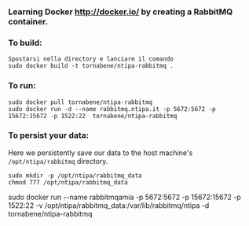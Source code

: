 ### Learning Docker http://docker.io/ by creating a RabbitMQ container.

### To build:

	Spostarsi nella directory e lanciare il comando
    sudo docker build -t tornabene/ntipa-rabbitmq .
  
### To run:

    sudo docker pull tornabene/ntipa-rabbitmq
    sudo docker run -d --name rabbitmq.ntipa.it -p 5672:5672 -p 15672:15672 -p 1522:22  tornabene/ntipa-rabbitmq
    
### To persist your data:

Here we persistently save our data to the host machine's ``/opt/ntipa/rabbitmq`` directory.

    sudo mkdir -p /opt/ntipa/rabbitmq_data
    chmod 777 /opt/ntipa/rabbitmq_data
sudo docker run  --name rabbitmqamia -p 5672:5672 -p 15672:15672 -p 1522:22  -v /opt/ntipa/rabbitmq_data:/var/lib/rabbitmq/ntipa -d tornabene/ntipa-rabbitmq